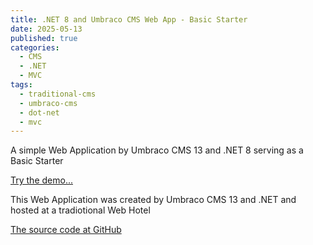```yaml
---
title: .NET 8 and Umbraco CMS Web App - Basic Starter
date: 2025-05-13
published: true
categories:
  - CMS
  - .NET
  - MVC
tags:
  - traditional-cms
  - umbraco-cms
  - dot-net
  - mvc
---
```


A simple Web Application by Umbraco CMS 13 and .NET 8 serving as a Basic Starter

<a href="https://umb.persteenolsen.com/" target="_blank" title="A simple Umbraco Starter">Try the demo...</a>

This Web Application was created by Umbraco CMS 13 and .NET and hosted at a tradiotional Web Hotel

<a href="https://github.com/persteenolsen/umbraco-13-starter-one" target="_blank">The source code at GitHub</a>

